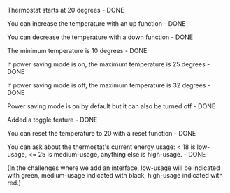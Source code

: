 Thermostat starts at 20 degrees - DONE

You can increase the temperature with an up function - DONE

You can decrease the temperature with a down function - DONE

The minimum temperature is 10 degrees - DONE

If power saving mode is on, the maximum temperature is 25 degrees - DONE

If power saving mode is off, the maximum temperature is 32 degrees - DONE

Power saving mode is on by default but it can also be turned off - DONE

Added a toggle feature - DONE

You can reset the temperature to 20 with a reset function - DONE

You can ask about the thermostat's current energy usage: < 18 is low-usage, <= 25 is medium-usage, anything else is high-usage. - DONE

(In the challenges where we add an interface, low-usage will be indicated with green, medium-usage indicated with black, high-usage indicated with red.)